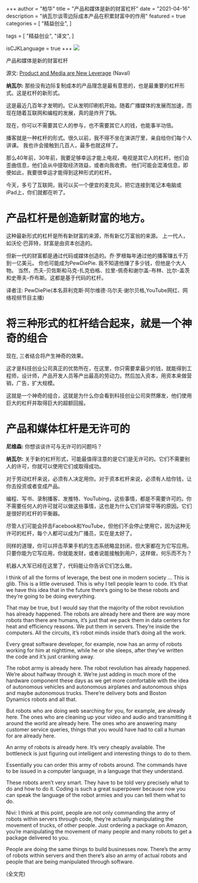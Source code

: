 +++
author = "柏华"
title = "产品和媒体是新的财富杠杆"
date = "2021-04-16"
description = "纳瓦尔谈零边际成本产品在积累财富中的作用"
featured = true
categories = [
"精益创业",
]

tags = [
    "精益创业",
    "译文",
]

isCJKLanguage = true
+++
![](/images/graph/f1.png)

产品和媒体是新的财富杠杆

<!--more-->

源文: [Product and Media are New Leverage](https://nav.al/product-media) (Naval)

<span style='font-weight:bold'>纳瓦尔:</span> 那些没有边际复制成本的产品理念是最有意思的，也是最重要的杠杆形式。这是杠杆的新形式。

这是最近几百年才发明的。它从发明印刷机开始。随着广播媒体的发展而加速，而现在随着互联网和编程的发展，真的是炸开了锅。

现在，你可以不需要其它人的参与，也不需要其它人的钱，也能事半功倍。

播客就是一种杠杆的形式。很久以前，我不得不坐在演讲厅里，亲自给你们每个人讲课。
我也许会接触到几百人，最多也就这样了。

那么40年前，30年前，我要足够幸运才能上电视，电视是其它人的杠杆。他们会歪曲信息，他们会从中提取经济效益，或者向我收费。
他们可能会混淆信息，即便如此，我要很幸运才能得到这种形式的杠杆。

今天，多亏了互联网，我可以买一个便宜的麦克风，把它连接到笔记本电脑或iPad上，你们就都在听了。

# 产品杠杆是创造新财富的地方。

这种最新形式的杠杆是所有新财富的来源，所有新亿万富翁的来源。 上一代人，如沃伦·巴菲特，财富是由资本创造的。

但新一代的财富都是通过代码或媒体创造的。乔·罗根每年通过他的播客赚五千万到一亿美元。
你也可能成为PewDiePie. 我不知道他赚了多少钱，但他是个大人物。
当然，杰夫-贝佐斯和马克-扎克伯格、拉里-佩奇和谢尔盖-布林、比尔-盖茨和史蒂夫-乔布斯。这都是基于代码的杠杆。

译者注: PewDiePie(本名菲利克斯·阿尔维德·乌尔夫·谢尔贝格,YouTube网红、网络视频节目主播)

# 将三种形式的杠杆结合起来，就是一个神奇的组合

现在, 三者结合将产生神奇的效果。

这才是科技创业公司真正的优势所在，在这里，你只需要拿最少的钱，就能得到工程师，设计师，产品开发人员等产出最高的劳动力。然后加入资本，用资本来做营销，广告，扩大规模。

这就是一个神奇的组合，这就是为什么你会看到科技创业公司突然爆发，他们使用巨大的杠杆并取得巨大的超额回报。

# 产品和媒体杠杆是无许可的

<span style='font-weight:bold'>尼维森:</span> 你想谈谈许可与无许可的问题吗？

<span style='font-weight:bold'>纳瓦尔:</span>  关于新的杠杆形式，可能最值得注意的是它们是无许可的。它们不需要别人的许可，你就可以使用它们或取得成功。

对于劳动杠杆来说，必须有人决定用你。对于资本杠杆来说，必须有人给你钱，让你去投资或者变成产品。

编程、写书、录制播客、发推特、YouTubing，这些事情，都是不需要许可的。你不需要任何人的许可就可以做这些事情，这也是为什么它们非常平等的原因。它们是很好的杠杆的平衡器。

尽管人们可能会抨击Facebook和YouTube，但他们不会停止使用它，因为这种无许可的杠杆，每个人都可以成为广播员，实在是太好了。

同样的道理，你可以抨击苹果手机的生态系统略显封闭，但大家都在为它写应用。只要你能为它写应用，你就能发财，或者说能接触到用户，这样做，何乐而不为？

机器人大军已经在这里了，代码能让你告诉它们怎么做。 

I think of all the forms of leverage, the best one in modern society … This is glib. This is a little overused. 
This is why I tell people learn to code. It’s that we have this idea that in the future there’s going to be these robots and they’re going to be doing everything.

That may be true, but I would say that the majority of the robot revolution has already happened. The robots are already here and there are way more robots than there are humans, 
it’s just that we pack them in data centers for heat and efficiency reasons. We put them in servers. They’re inside the computers. All the circuits, it’s robot minds inside that’s doing all the work.

Every great software developer, for example, now has an army of robots working for him at nighttime, while he or she sleeps, after they’ve written the code and it’s just cranking away.

The robot army is already here. The robot revolution has already happened. We’re about halfway through it. 
We’re just adding in much more of the hardware component these days as we get more comfortable with the idea of autonomous vehicles and autonomous airplanes and autonomous ships and maybe autonomous trucks. 
There’re delivery bots and Boston Dynamics robots and all that.

But robots who are doing web searching for you, for example, are already here. The ones who are cleaning up your video and audio and transmitting it around the world are already here. 
The ones who are answering many customer service queries, things that you would have had to call a human for are already here.

An army of robots is already here. It’s very cheaply available. The bottleneck is just figuring out intelligent and interesting things to do to them.

Essentially you can order this army of robots around. The commands have to be issued in a computer language, in a language that they understand.

These robots aren’t very smart. They have to be told very precisely what to do and how to do it. Coding is such a great superpower because now you can speak the language of the robot armies and you can tell them what to do.

Nivi: I think at this point, people are not only commanding the army of robots within servers through code, they’re actually manipulating the movement of trucks, of other people. 
Just ordering a package on Amazon, you’re manipulating the movement of many people and many robots to get a package delivered to you.

People are doing the same things to build businesses now. There’s the army of robots within servers and then there’s also an army of actual robots and people that are being manipulated through software.


(全文完)




